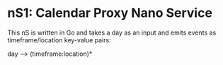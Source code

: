 # nS1: Calendar Proxy Nano Service

This nS is written in Go and takes a day as an input and emits events as timeframe/location key-value pairs:

  day --> (timeframe:location)*
